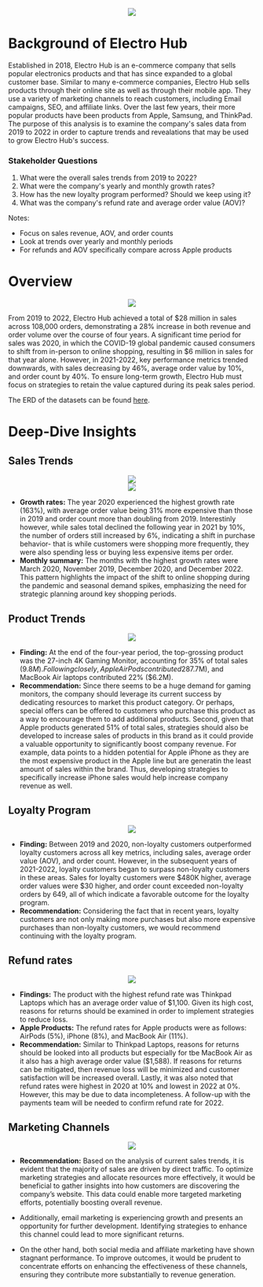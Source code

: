 <div align="center"> <img src="https://github.com/user-attachments/assets/9c88d814-fb74-4ee1-9fae-34dcfcad88d3"/> </div>

# Background of Electro Hub

Established in 2018, Electro Hub is an e-commerce company that sells popular electronics products and that has since expanded to a global customer base. Similar to many e-commerce companies, Electro Hub  sells products through their online site as well as through their mobile app. They use a variety of marketing channels to reach customers, including Email campaigns, SEO, and affiliate links. Over the last few years, their more popular products have been products from Apple, Samsung, and ThinkPad. The purpose of this analysis is to examine the company's sales data from 2019 to 2022 in order to capture trends and revealations that may be used to grow Electro Hub's success.

### Stakeholder Questions

1. What were the overall sales trends from 2019 to 2022?
2. What were the company's yearly and monthly growth rates?
3. How has the new loyalty program performed? Should we keep using it?
4. What was the company's refund rate and average order value (AOV)?

Notes:
- Focus on sales revenue, AOV, and order counts
- Look at trends over yearly and monthly periods
- For refunds and AOV specifically compare across Apple products

# Overview

<div align="center"> <img src="https://github.com/user-attachments/assets/d077f5e9-11ed-4711-a3e3-caca2eb31173"/> </div>

From 2019 to 2022, Electro Hub achieved a total of $28 million in sales across 108,000 orders, demonstrating a 28% increase in both revenue and order volume over the course of four years. A significant time period for sales was 2020, in which the COVID-19 global pandemic caused consumers to shift from in-person to online shopping, resulting in $6 million in sales for that year alone. However, in 2021-2022, key performance metrics trended downwards, with sales decreasing by 46%, average order value by 10%, and order count by 40%. To ensure long-term growth, Electro Hub must focus on strategies to retain the value captured during its peak sales period.

The ERD of the datasets can be found [here](https://github.com/huizliang/Elist_Analysis/blob/main/Elist_ERD.png).

# Deep-Dive Insights

## Sales Trends
<div align="center"> <img src="https://github.com/user-attachments/assets/2ba5988f-2b38-48b7-827d-a72e7214e3a4"/> </div>


<div align="center"> <img src="https://github.com/user-attachments/assets/d957ddc1-6d0a-4303-8425-31c4e8029fe7"/> </div>

- **Growth rates:** The year 2020 experienced the highest growth rate (163%), with average order value being 31% more expensive than those in 2019 and order count more than doubling from 2019. Interestinly however, while  sales total declined the following year in 2021 by 10%, the number of orders still increased by 6%, indicating a shift in purchase behavior- that is while customers were shopping more frequently, they were also spending less or buying less expensive items per order.
- **Monthly summary:** The months with the highest growth rates were March 2020, November 2019, December 2020, and December 2022. This pattern highlights the impact of the shift to online shopping during the pandemic and seasonal demand spikes, emphasizing the need for strategic planning around key shopping periods.

## Product Trends
<div align="center"> <img src="https://github.com/user-attachments/assets/bec17fa8-f4c3-4d24-9a56-b350215d47c1"/> </div>

- **Finding:** At the end of the four-year period, the top-grossing product was the 27-inch 4K Gaming Monitor, accounting for 35% of total sales ($9.8M). Following closely, Apple AirPods contributed 28% of sales ($7.7M), and MacBook Air laptops contributed 22% ($6.2M).
- **Recommendation:** Since there seems to be a huge demand for gaming monitors, the company should leverage its current success by dedicating resources to market this product category. Or perhaps, special offers can be offered to customers who purchase this product as a way to encourage them to add additional products. Second, given that Apple products generated 51% of total sales, strategies should also be developed to increase sales of products in this brand as it could provide a valuable opportunity to significantly boost company revenue. For example, data points to a hidden potential for Apple iPhone as they are the most expensive product in the Apple line but are generatin the least amount of sales within the brand. Thus, developing strategies to specifically increase iPhone sales would help increase company revenue as well.

## Loyalty Program
<div align="center"> <img src="https://github.com/user-attachments/assets/834f4d28-36e3-45d6-8d30-f9d38839517a"/> </div>

- **Finding:** Between 2019 and 2020, non-loyalty customers outperformed loyalty customers across all key metrics, including sales, average order value (AOV), and order count. However, in the subsequent years of 2021-2022, loyalty customers began to surpass non-loyalty customers in these areas. Sales for loyalty customers were $480K higher, average order values were $30 higher, and order count exceeded non-loyalty orders by 649, all of which indicate a favorable outcome for the loyalty program.
- **Recommendation:** Considering the fact that in recent years, loyalty customers are not only making more purchases but also more expensive purchases than non-loyalty customers, we would recommend continuing with the loyalty program. 

## Refund rates

<div align="center"> <img src="https://github.com/user-attachments/assets/cfdc34bf-1aab-4cd8-8371-96ea78fcc986"/> </div>

- **Findings:** The product with the highest refund rate was Thinkpad Laptops which has an average order value of $1,100. Given its high cost, reasons for returns should be examined in order to implement strategies to reduce loss. 
- **Apple Products:** The refund rates for Apple products were as follows: AirPods (5%), iPhone (8%), and MacBook Air (11%). 
- **Recommendation:** Similar to Thinkpad Laptops, reasons for returns should be looked into all products but especially for tbe MacBook Air as it also has a high average order value ($1,588). If reasons for returns can be mitigated, then revenue loss will be minimized and customer satisfaction will be increased overall. Lastly, it was also noted that refund rates were highest in 2020 at 10% and lowest in 2022 at 0%. However, this may be due to data incompleteness. A follow-up with the payments team will be needed to confirm refund rate for 2022.


## Marketing Channels


<div align="center"> <img src="https://github.com/user-attachments/assets/38097a8e-8eb2-44a5-9d0c-41890f9e115c"/> </div>
 
- **Recommendation:** Based on the analysis of current sales trends, it is evident that the majority of sales are driven by direct traffic. To optimize marketing strategies and allocate resources more effectively, it would be beneficial to gather insights into how customers are discovering the company’s website. This data could enable more targeted marketing efforts, potentially boosting overall revenue.

-  Additionally, email marketing is experiencing growth and presents an opportunity for further development. Identifying strategies to enhance this channel could lead to more significant returns.

- On the other hand, both social media and affiliate marketing have shown stagnant performance. To improve outcomes, it would be prudent to concentrate efforts on enhancing the effectiveness of these channels, ensuring they contribute more substantially to revenue generation.
